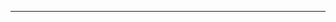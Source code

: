 <!--
CO_OP_TRANSLATOR_METADATA:
{
  "original_hash": "d728344bb154722a868f154d06fc9786",
  "translation_date": "2025-08-26T13:20:31+00:00",
  "source_file": "README.md",
  "language_code": "fa"
}
-->



---

